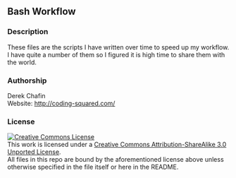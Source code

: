 ## Bash Workflow

### Description 
These files are the scripts I have written over time to speed up my workflow.
I have quite a number of them so I figured it is high time to share them with the world.

### Authorship
Derek Chafin  
Website: http://coding-squared.com/  

### License
<a rel="license" href="http://creativecommons.org/licenses/by-sa/3.0/deed.en_US"><img alt="Creative Commons License" style="border-width:0" src="http://i.creativecommons.org/l/by-sa/3.0/88x31.png" /></a><br />This <span xmlns:dct="http://purl.org/dc/terms/" href="http://purl.org/dc/dcmitype/Text" rel="dct:type">work</span> is licensed under a <a rel="license" href="http://creativecommons.org/licenses/by-sa/3.0/deed.en_US">Creative Commons Attribution-ShareAlike 3.0 Unported License</a>.  
All files in this repo are bound by the aforementioned license above unless otherwise specified in the file itself or here in the README.